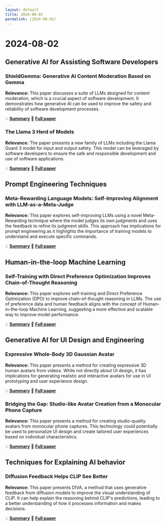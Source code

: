 ```yaml
---
layout: default
title: 2024-08-02
permalink: /2024-08-02/
---
```


# 2024-08-02

## Generative AI for Assisting Software Developers

### ShieldGemma: Generative AI Content Moderation Based on Gemma

**Relevance:** This paper discusses a suite of LLMs designed for content moderation, which is a crucial aspect of software development. It demonstrates how generative AI can be used to improve the safety and reliability of software development processes.

💡 **[Summary](2407.21772.html)** 📄 **[Full paper](https://arxiv.org/pdf/2407.21772)**

### The Llama 3 Herd of Models

**Relevance:** The paper presents a new family of LLMs including the Llama Guard 3 model for input and output safety. This model can be leveraged by software developers to ensure the safe and responsible development and use of software applications.

💡 **[Summary](2407.21783.html)** 📄 **[Full paper](https://arxiv.org/pdf/2407.21783)**

## Prompt Engineering Techniques

### Meta-Rewarding Language Models: Self-Improving Alignment with LLM-as-a-Meta-Judge

**Relevance:** This paper explores self-improving LLMs using a novel Meta-Rewarding technique where the model judges its own judgments and uses the feedback to refine its judgment skills. This approach has implications for prompt engineering as it highlights the importance of training models to understand and execute specific commands.

💡 **[Summary](2407.19594.html)** 📄 **[Full paper](https://arxiv.org/pdf/2407.19594)**

## Human-in-the-loop Machine Learning

### Self-Training with Direct Preference Optimization Improves Chain-of-Thought Reasoning

**Relevance:** This paper explores self-training and Direct Preference Optimization (DPO) to improve chain-of-thought reasoning in LLMs. The use of preference data and human feedback aligns with the concept of Human-in-the-loop Machine Learning, suggesting a more effective and scalable way to improve model performance.

💡 **[Summary](2407.18248.html)** 📄 **[Full paper](https://arxiv.org/pdf/2407.18248)**

## Generative AI for UI Design and Engineering

### Expressive Whole-Body 3D Gaussian Avatar

**Relevance:** This paper presents a method for creating expressive 3D human avatars from videos. While not directly about UI design, it has implications for generating realistic and interactive avatars for use in UI prototyping and user experience design.

💡 **[Summary](2407.21686.html)** 📄 **[Full paper](https://arxiv.org/pdf/2407.21686)**

### Bridging the Gap: Studio-like Avatar Creation from a Monocular Phone Capture

**Relevance:** This paper presents a method for creating studio-quality avatars from monocular phone captures. This technology could potentially be used to personalize UI design and create tailored user experiences based on individual characteristics.

💡 **[Summary](2407.19593.html)** 📄 **[Full paper](https://arxiv.org/pdf/2407.19593)**

## Techniques for Explaining AI behavior

### Diffusion Feedback Helps CLIP See Better

**Relevance:** This paper presents DIVA, a method that uses generative feedback from diffusion models to improve the visual understanding of CLIP. It can help explain the reasoning behind CLIP's predictions, leading to a better understanding of how it processes information and makes decisions.

💡 **[Summary](2407.20171.html)** 📄 **[Full paper](https://arxiv.org/pdf/2407.20171)**

